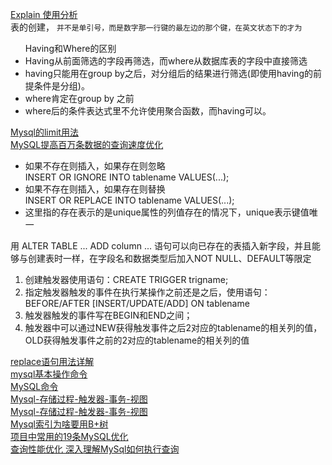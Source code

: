 <a href="https://segmentfault.com/a/1190000008131735">Explain 使用分析</a></br>
表的创建， ` 并不是单引号，而是数字那一行键的最左边的那个键，在英文状态下的才为 `</br>

<ul>Having和Where的区别
<li>Having从前面筛选的字段再筛选，而where从数据库表的字段中直接筛选
<li>having只能用在group by之后，对分组后的结果进行筛选(即使用having的前提条件是分组)。
<li>where肯定在group by 之前
<li>where后的条件表达式里不允许使用聚合函数，而having可以。
</ul>
<a href="https://qimo601.iteye.com/blog/1634748">Mysql的limit用法</a></br>
<a href="https://my.oschina.net/xsh1208/blog/496254">MySQL提高百万条数据的查询速度优化</a></br>
<ul>
<li>如果不存在则插入，如果存在则忽略</br>
INSERT OR IGNORE INTO tablename VALUES(...);
<li>如果不存在则插入，如果存在则替换</br>
INSERT OR REPLACE INTO tablename VALUES(...);
<li>这里指的存在表示的是unique属性的列值存在的情况下，unique表示键值唯一
</ul>

用 ALTER TABLE ... ADD column ... 语句可以向已存在的表插入新字段，并且能够与创建表时一样，在字段名和数据类型后加入NOT NULL、DEFAULT等限定</br>

<ol>
 <li>创建触发器使用语句：CREATE TRIGGER trigname;
<li>指定触发器触发的事件在执行某操作之前还是之后，使用语句：BEFORE/AFTER [INSERT/UPDATE/ADD] ON tablename
<li>触发器触发的事件写在BEGIN和END之间；
<li>触发器中可以通过NEW获得触发事件之后2对应的tablename的相关列的值，OLD获得触发事件之前的2对应的tablename的相关列的值 
  </ol>
  
  <a href="https://blog.csdn.net/zhangjg_blog/article/details/23267761">replace语句用法详解</a></br>
  <a href="https://www.jianshu.com/p/118e1c41e9f0">mysql基本操作命令</a></br>
  <a href="https://juejin.im/post/5ae55861f265da0ba062ec71#heading-2">MySQL命令</a></br>
  <a href="http://bk.poph163.com/2018/05/07/mysql%E7%9A%84%E5%AD%98%E5%82%A8%E8%BF%87%E7%A8%8B/">Mysql-存储过程-触发器-事务-视图</a></br>
   <a href="https://juejin.im/post/5bfcb16f6fb9a049e307c8a6">Mysql-存储过程-触发器-事务-视图</a></br>
   <a href="https://my.oschina.net/chener/blog/1603098">Mysql索引为啥要用B+树</a></br>
   <a href="https://segmentfault.com/a/1190000012155267">项目中常用的19条MySQL优化</a></br>
 <a href="https://www.cnblogs.com/chiangchou/p/mysql-8.html">查询性能优化 深入理解MySql如何执行查询</a></br>
